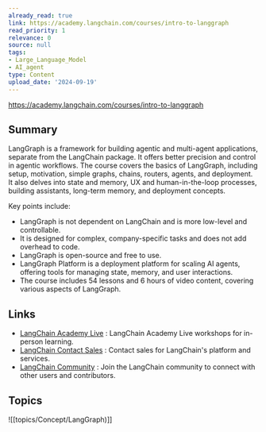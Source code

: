 ```yaml
---
already_read: true
link: https://academy.langchain.com/courses/intro-to-langgraph
read_priority: 1
relevance: 0
source: null
tags:
- Large_Language_Model
- AI_agent
type: Content
upload_date: '2024-09-19'
---
```


https://academy.langchain.com/courses/intro-to-langgraph
## Summary

LangGraph is a framework for building agentic and multi-agent applications, separate from the LangChain package. It offers better precision and control in agentic workflows. The course covers the basics of LangGraph, including setup, motivation, simple graphs, chains, routers, agents, and deployment. It also delves into state and memory, UX and human-in-the-loop processes, building assistants, long-term memory, and deployment concepts.

Key points include:
- LangGraph is not dependent on LangChain and is more low-level and controllable.
- It is designed for complex, company-specific tasks and does not add overhead to code.
- LangGraph is open-source and free to use.
- LangGraph Platform is a deployment platform for scaling AI agents, offering tools for managing state, memory, and user interactions.
- The course includes 54 lessons and 6 hours of video content, covering various aspects of LangGraph.
## Links

- [LangChain Academy Live](https://www.langchain.com/langchain-academy-live#future-workshops) : LangChain Academy Live workshops for in-person learning.
- [LangChain Contact Sales](https://www.langchain.com/contact-sales) : Contact sales for LangChain's platform and services.
- [LangChain Community](https://www.langchain.com/join-community) : Join the LangChain community to connect with other users and contributors.

## Topics

![[topics/Concept/LangGraph)]]